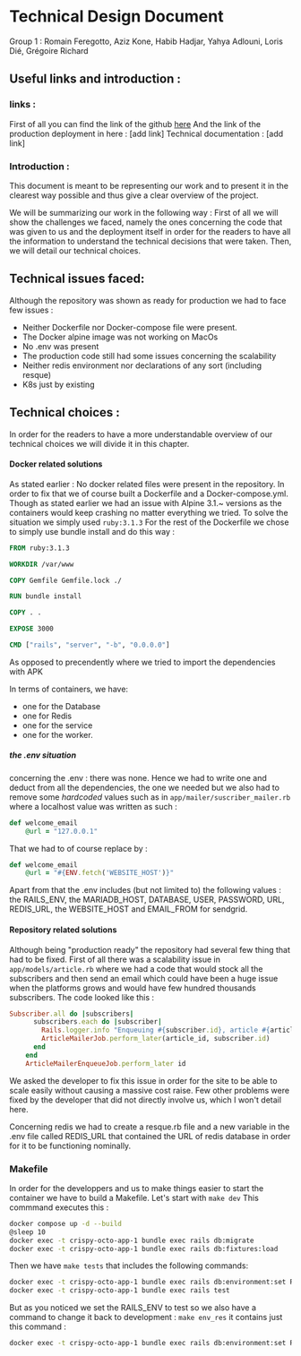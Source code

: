 # Technical Design Document
 Group 1 : Romain Feregotto, Aziz Kone, Habib Hadjar, Yahya Adlouni, Loris Dié, Grégoire Richard


## Useful links and introduction : 

### links :
First of all you can find the link of the github [here](https://github.com/GregoireARichard/crispy-octo) 
And the link of the production deployment in here : 
[add link]
Technical documentation : 
[add link]
### Introduction : 
This document is meant to be representing our work and to present it in the clearest way possible and thus give a clear overview of the project.

We will be summarizing our work in the following way : 
First of all we will show the challenges we faced, namely the ones concerning the code that was given to us and the deployment itself in order for the readers to have all the information to understand the technical decisions that were taken.
Then, we will detail our technical choices.
## Technical issues faced: 
Although the repository was shown as ready for production we had to face few issues : 

 - Neither Dockerfile nor Docker-compose file were present.
 - The Docker alpine image was not working on MacOs
 - No .env was present
 - The production code still had some issues concerning the scalability
 - Neither redis environment nor declarations of any sort (including resque)
 - K8s just by existing
## Technical choices : 
In order for the readers to have a more understandable overview of our technical choices we will divide it in this chapter.
#### Docker related solutions
As stated earlier : No docker related files were present in the repository.
In order to fix that we of course built a Dockerfile and a Docker-compose.yml. Though as stated earlier we had an issue with Alpine 3.1.~ versions as the containers would keep crashing no matter everything we tried. To solve the situation we simply used ```ruby:3.1.3``` 
For the rest of the Dockerfile we chose to simply use bundle install and do this way : 
```Dockerfile
FROM ruby:3.1.3

WORKDIR /var/www

COPY Gemfile Gemfile.lock ./

RUN bundle install

COPY . .

EXPOSE 3000

CMD ["rails", "server", "-b", "0.0.0.0"]
```
As opposed to precendently where we tried to import the dependencies with APK

In terms of containers, we have:
- one for the Database
- one for Redis
- one for the service
- one for the worker.

##### the .env situation
concerning the .env : there was none. 
Hence we had to write one and deduct from all the dependencies, the one we needed but we also had to remove some _hardcoded_ values such as in ```app/mailer/suscriber_mailer.rb``` where a localhost value was written as such : 
```ruby
def welcome_email
    @url = "127.0.0.1" 
```
That we had to of course replace by : 
```ruby
def welcome_email
    @url = "#{ENV.fetch('WEBSITE_HOST')}"
```
Apart from that the .env includes (but not limited to) the following values : the RAILS_ENV, the MARIADB_HOST, DATABASE, USER, PASSWORD, URL, REDIS_URL, the WEBSITE_HOST and EMAIL_FROM for sendgrid. 

#### Repository related solutions
Although being "production ready" the repository had several few thing that had to be fixed.
First of all there was a scalability issue in ```app/models/article.rb``` where we had a code that would stock all the subscribers and then send an email which could have been a huge issue when the platforms grows and would have few hundred thousands subscribers.
The code looked like this : 
```ruby
Subscriber.all do |subscribers|
      subscribers.each do |subscriber|
        Rails.logger.info "Enqueuing #{subscriber.id}, article #{article_id}"
        ArticleMailerJob.perform_later(article_id, subscriber.id)
      end
    end
    ArticleMailerEnqueueJob.perform_later id
```
We asked the developer to fix this issue in order for the site to be able to scale easily without causing a massive cost raise. Few other problems were fixed by the developer that did not directly involve us, which I won't detail here.

Concerning redis we had to create a resque.rb file and a new variable in the .env file called REDIS_URL that contained the URL of redis database in order for it to be functioning nominally.


### Makefile

In order for the developpers and us to make things easier to start the container we have to build a Makefile.
Let's start with ```make dev```
This commmand executes this : 
```bash
docker compose up -d --build
@sleep 10
docker exec -t crispy-octo-app-1 bundle exec rails db:migrate
docker exec -t crispy-octo-app-1 bundle exec rails db:fixtures:load
```

Then we have ```make tests```
that includes the following commands: 
```bash
docker exec -t crispy-octo-app-1 bundle exec rails db:environment:set RAILS_ENV=test 
docker exec -t crispy-octo-app-1 bundle exec rails test
```
But as you noticed we set the RAILS_ENV to test so we also have a command to change it back to development :
```make env_res```
it contains just this command : 
```bash
docker exec -t crispy-octo-app-1 bundle exec rails db:environment:set RAILS_ENV=development
```
